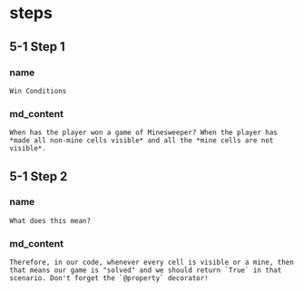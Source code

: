 # steps

## 5-1 Step 1

### name
```
Win Conditions
```

### md_content
```
When has the player won a game of Minesweeper? When the player has *made all non-mine cells visible* and all the *mine cells are not visible*. 
```


## 5-1 Step 2
### name
```
What does this mean?
```
### md_content
```
Therefore, in our code, whenever every cell is visible or a mine, then that means our game is "solved" and we should return `True` in that scenario. Don't forget the `@property` decorator!
```